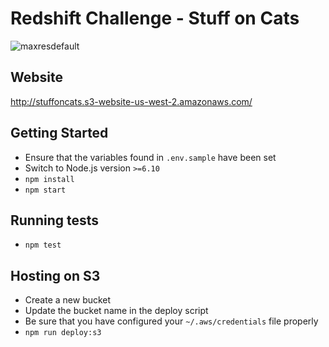 # Redshift Challenge - Stuff on Cats
![maxresdefault](https://user-images.githubusercontent.com/11274285/33008911-137d6aca-cd79-11e7-9701-4742fd32db55.jpg)

## Website
http://stuffoncats.s3-website-us-west-2.amazonaws.com/

## Getting Started
-  Ensure that the variables found in `.env.sample` have been set
-  Switch to Node.js version `>=6.10`
- `npm install`
- `npm start`

## Running tests
- `npm test`

## Hosting on S3
-  Create a new bucket
-  Update the bucket name in the deploy script
-  Be sure that you have configured your `~/.aws/credentials` file properly
- `npm run deploy:s3`
